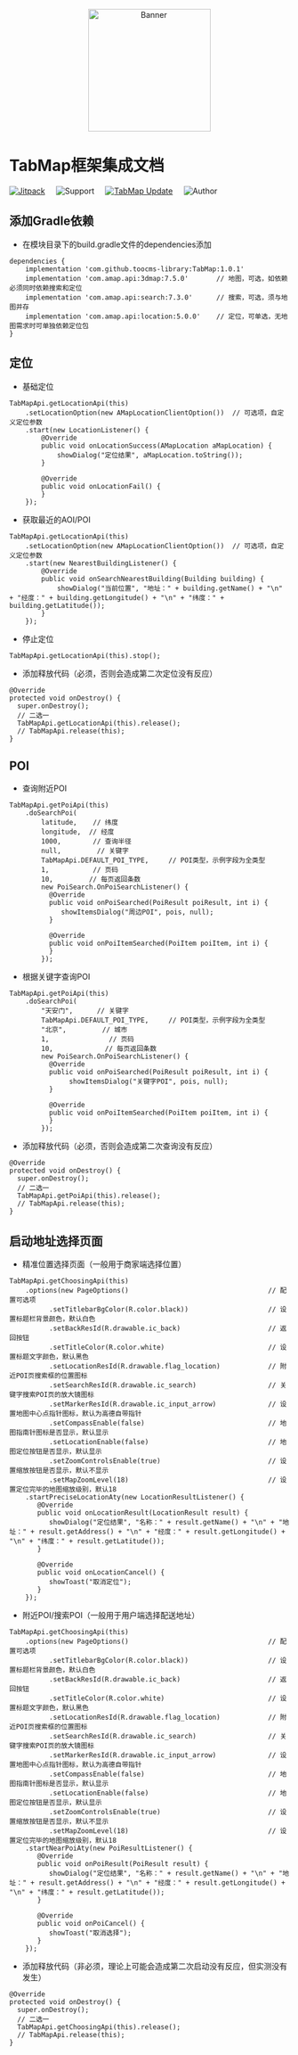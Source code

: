 <p align="center">
  <img src="https://avatars3.githubusercontent.com/u/38806334?s=400&u=b20d7b719e126e45e3d45c0ff04d0597ae3ed703&v=4" width="220" height="220" alt="Banner" />
</p>

# TabMap框架集成文档

[![Jitpack](https://jitpack.io/v/toocms-library/TabMap.svg)](https://jitpack.io/#toocms-library/TabMap)&#160;&#160;&#160;&#160;&#160;![Support](https://img.shields.io/badge/API-19+-4BC51D.svg)&#160;&#160;&#160;&#160;&#160;[![TabMap Update](https://img.shields.io/badge/更新-记录-4BC51D.svg)](https://github.com/toocms-library/TabMap/releases)&#160;&#160;&#160;&#160;&#160;![Author](https://img.shields.io/badge/Author-Zero-4BC51D.svg)

## 添加Gradle依赖
- 在模块目录下的build.gradle文件的dependencies添加

```
dependencies {
    implementation 'com.github.toocms-library:TabMap:1.0.1'
    implementation 'com.amap.api:3dmap:7.5.0'       // 地图，可选，如依赖必须同时依赖搜索和定位
    implementation 'com.amap.api:search:7.3.0'      // 搜索，可选，须与地图并存
    implementation 'com.amap.api:location:5.0.0'    // 定位，可单选，无地图需求时可单独依赖定位包
}
```

## 定位

- 基础定位

```
TabMapApi.getLocationApi(this)
    .setLocationOption(new AMapLocationClientOption())  // 可选项，自定义定位参数
    .start(new LocationListener() {
        @Override
        public void onLocationSuccess(AMapLocation aMapLocation) {
            showDialog("定位结果", aMapLocation.toString());
        }

        @Override
        public void onLocationFail() {
        }
    });
```

- 获取最近的AOI/POI

```
TabMapApi.getLocationApi(this)
    .setLocationOption(new AMapLocationClientOption())  // 可选项，自定义定位参数
    .start(new NearestBuildingListener() {
        @Override
        public void onSearchNearestBuilding(Building building) {
            showDialog("当前位置", "地址：" + building.getName() + "\n" + "经度：" + building.getLongitude() + "\n" + "纬度：" + building.getLatitude());
        }
    });
```

- 停止定位

```
TabMapApi.getLocationApi(this).stop();
```

- 添加释放代码（必须，否则会造成第二次定位没有反应）

```
@Override
protected void onDestroy() {
  super.onDestroy();
  // 二选一
  TabMapApi.getLocationApi(this).release();
  // TabMapApi.release(this);
}
```

## POI

- 查询附近POI

```
TabMapApi.getPoiApi(this)
    .doSearchPoi(
        latitude,    // 纬度
        longitude,  // 经度
        1000,        // 查询半径
        null,         // 关键字
        TabMapApi.DEFAULT_POI_TYPE,     // POI类型，示例字段为全类型
        1,           // 页码
        10,         // 每页返回条数
        new PoiSearch.OnPoiSearchListener() {
          @Override
          public void onPoiSearched(PoiResult poiResult, int i) {
             showItemsDialog("周边POI", pois, null);
          }

          @Override
          public void onPoiItemSearched(PoiItem poiItem, int i) {
          }
        });
```

- 根据关键字查询POI

```
TabMapApi.getPoiApi(this)
    .doSearchPoi(
        "天安门",      // 关键字
        TabMapApi.DEFAULT_POI_TYPE,     // POI类型，示例字段为全类型
        "北京",         // 城市
        1,               // 页码
        10,             // 每页返回条数
        new PoiSearch.OnPoiSearchListener() {
          @Override
          public void onPoiSearched(PoiResult poiResult, int i) {
               showItemsDialog("关键字POI", pois, null);
          }

          @Override
          public void onPoiItemSearched(PoiItem poiItem, int i) {
          }
        });
```

- 添加释放代码（必须，否则会造成第二次查询没有反应）

```
@Override
protected void onDestroy() {
  super.onDestroy();
  // 二选一
  TabMapApi.getPoiApi(this).release();
  // TabMapApi.release(this);
}
```

## 启动地址选择页面

- 精准位置选择页面（一般用于商家端选择位置）

```
TabMapApi.getChoosingApi(this)
    .options(new PageOptions()                                   // 配置可选项
          .setTitlebarBgColor(R.color.black))                    // 设置标题栏背景颜色，默认白色
          .setBackResId(R.drawable.ic_back)                      // 返回按钮
          .setTitleColor(R.color.white)                          // 设置标题文字颜色，默认黑色
          .setLocationResId(R.drawable.flag_location)            // 附近POI页搜索框的位置图标
          .setSearchResId(R.drawable.ic_search)                  // 关键字搜索POI页的放大镜图标
          .setMarkerResId(R.drawable.ic_input_arrow)             // 设置地图中心点指针图标，默认为高德自带指针
          .setCompassEnable(false)                               // 地图指南针图标是否显示，默认显示
          .setLocationEnable(false)                              // 地图定位按钮是否显示，默认显示
          .setZoomControlsEnable(true)                           // 设置缩放按钮是否显示，默认不显示
          .setMapZoomLevel(18)                                   // 设置定位完毕的地图缩放级别，默认18
    .startPreciseLocationAty(new LocationResultListener() {
       @Override
       public void onLocationResult(LocationResult result) {
          showDialog("定位结果", "名称：" + result.getName() + "\n" + "地址：" + result.getAddress() + "\n" + "经度：" + result.getLongitude() + "\n" + "纬度：" + result.getLatitude());
       }

       @Override
       public void onLocationCancel() {
          showToast("取消定位");
       }
    });
```

- 附近POI/搜索POI（一般用于用户端选择配送地址）

```
TabMapApi.getChoosingApi(this)
    .options(new PageOptions()                                   // 配置可选项
          .setTitlebarBgColor(R.color.black))                    // 设置标题栏背景颜色，默认白色
          .setBackResId(R.drawable.ic_back)                      // 返回按钮
          .setTitleColor(R.color.white)                          // 设置标题文字颜色，默认黑色
          .setLocationResId(R.drawable.flag_location)            // 附近POI页搜索框的位置图标
          .setSearchResId(R.drawable.ic_search)                  // 关键字搜索POI页的放大镜图标
          .setMarkerResId(R.drawable.ic_input_arrow)             // 设置地图中心点指针图标，默认为高德自带指针
          .setCompassEnable(false)                               // 地图指南针图标是否显示，默认显示
          .setLocationEnable(false)                              // 地图定位按钮是否显示，默认显示
          .setZoomControlsEnable(true)                           // 设置缩放按钮是否显示，默认不显示
          .setMapZoomLevel(18)                                   // 设置定位完毕的地图缩放级别，默认18
    .startNearPoiAty(new PoiResultListener() {
       @Override
       public void onPoiResult(PoiResult result) {
          showDialog("定位结果", "名称：" + result.getName() + "\n" + "地址：" + result.getAddress() + "\n" + "经度：" + result.getLongitude() + "\n" + "纬度：" + result.getLatitude());
       }

       @Override
       public void onPoiCancel() {
          showToast("取消选择");
       }
    });
```

- 添加释放代码（非必须，理论上可能会造成第二次启动没有反应，但实测没有发生）

```
@Override
protected void onDestroy() {
  super.onDestroy();
  // 二选一
  TabMapApi.getChoosingApi(this).release();
  // TabMapApi.release(this);
}
```
